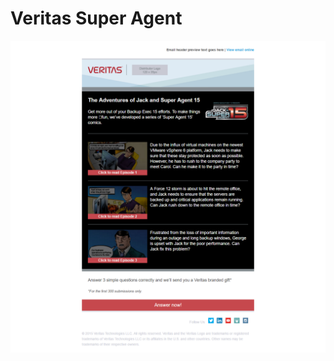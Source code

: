 # Veritas Super Agent


![alt tag](https://github.com/gbjack/Veritas-Super-Agent/blob/master/images/preview.png)
